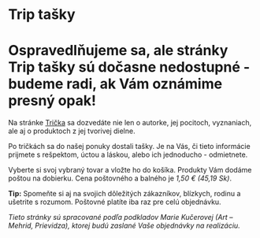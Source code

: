 Trip tašky
==========

Ospravedlňujeme sa, ale stránky Trip tašky sú dočasne nedostupné - budeme radi, ak Vám oznámime presný opak!
============================================================================================================

Na stránke [Trička](/sip/tricka) sa dozvedáte nie len o autorke,
jej pocitoch, vyznaniach, ale aj o produktoch z jej tvorivej dielne.

Po tričkách sa do našej ponuky dostali tašky. Je na Vás, či tieto informácie
prijmete s rešpektom, úctou a láskou, alebo ich jednoducho - odmietnete.

Vyberte si svoj vybraný tovar a vložte ho do košíka. Produkty Vám dodáme poštou
na dobierku. Cena poštovného a balného je *1,50 € (45,19 Sk)*.

**Tip:** Spomeňte si aj na svojich dôležitých zákazníkov, blízkych, rodinu a
ušetrite s rozumom. Poštovné platíte iba raz pre celú objednávku.

*Tieto stránky sú spracované podľa podkladov Marie Kučerovej (Art – Mehrid,
Prievidza), ktorej budú zaslané Vaše objednávky na realizáciu.*

